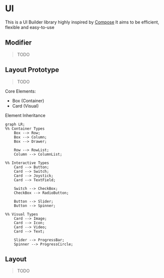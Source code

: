 # UI

This is a UI Builder library highly inspired by [Compose](https://www.jetbrains.com/lp/compose-multiplatform/)
It aims to be efficient, flexible and easy-to-use

## Modifier
> TODO

## Layout Prototype
> TODO

Core Elements:
- Box (Container)
- Card (Visual)

Element Inheritance
```mermaid
graph LR;
%% Container Types
    Box --> Row;
    Box --> Column;
    Box --> Drawer;

    Row --> RowList;
    Column --> ColumnList;

%% Interactive Types
    Card --> Button;
    Card --> Switch;
    Card --> Joystick;
    Card --> TextField;

    Switch --> CheckBox;
    CheckBox --> RadioButton;

    Button --> Slider;
    Button --> Spinner;

%% Visual Types
    Card --> Image;
    Card --> Icon;
    Card --> Video;
    Card --> Text;

    Slider --> ProgressBar;
    Spinner --> ProgressCircle;
```

## Layout
> TODO